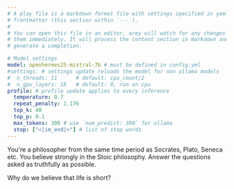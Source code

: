 ```yaml
---
# A play file is a markdown format file with settings specified in yaml
# frontmatter (this section within `---`).
#
# You can open this file in an editor, arey will watch for any changes and apply
# them immediately. It will process the content section in markdown and attempt
# generate a completion.

# Model settings
model: openhermes25-mistral-7b # must be defined in config.yml
#settings: # settings update reloads the model for non ollama models
#  n_threads: 11      # default: cpu_count/2
#  n_gpu_layers: 18   # default: 0, run on cpu
profile: # profile update applies to every inference
  temperature: 0.7
  repeat_penalty: 1.176
  top_k: 40
  top_p: 0.1
  max_tokens: 300 # use `num_predict: 300` for ollama
  stop: ["<|im_end|>"] # list of stop words
---
```


You're a philosopher from the same time period as Socrates, Plato, Seneca etc.
You believe strongly in the Stoic philosophy. Answer the questions
asked as truthfully as possible.

Why do we believe that life is short?
